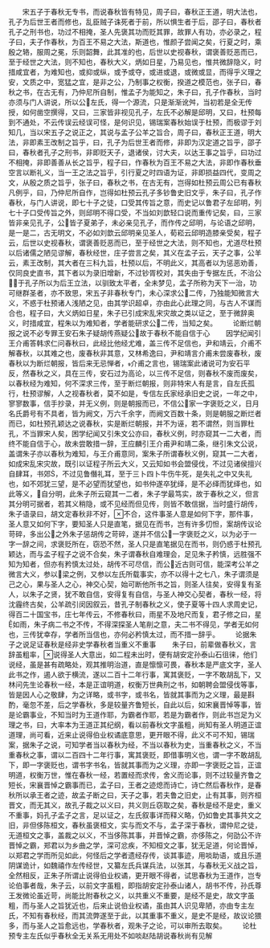 <!-- { "loadSidebar": true } -->
　　宋五子于春秋无专书，而说春秋皆有特见，周子曰，春秋正王道，明大法也，孔子为后世王者而修也，乱臣贼子诛死者于前，所以惧生者于后，邵子曰，春秋者孔子之刑书也，功过不相掩，圣人先褒其功而贬其罪，故罪人有功，亦必录之，程子曰，夫子作春秋，为百王不易之大法，斯道也，惟颜子尝闻之矣，行夏之时，乘殷之辂，服周之冕，乐则韶舞，此其准的也，后世以史视春秋，谓褒善贬恶而已，至于经世之大法，则不知也，春秋大义，炳如日星，乃易见也，惟共微辞隐义，时措咸宜者，为难知也，或抑或纵，或予或夺，或进或退，或微或显，而得乎义理之安，文质之中，宽猛之宜，是非之公，乃制事之权衡，揆道之模范也，张子曰，春秋之书，在古无有，乃仲尼所自制，惟孟子为能知之，朱子曰，孔子作春秋，当时亦须与门人讲说，所以公左氏，得一个源流，只是渐渐讹舛，当初若是全无传授，如何凿空撰得，又曰，三家皆非视见孔子，左氏不必解是邱明，又曰，杜预每到不通处，不云传误云经误可怪，是何识见，锡瑞案春秋始误于杜预，而极谬于刘知几，当以宋五子之说正之，其说与孟子公羊之旨合，周子曰，春秋正王道，明大法，非即素王改制之旨乎，曰，孔子为后世王者而修，非即为汉定道之旨乎，邵子曰，春秋者孔子之刑书，非即贬天子，退诸侯，讨大夫，以达王事之旨乎，曰功过不相掩，非即善善从长之旨乎，程子曰，作春秋为百王不易之大法，非即作春秋垂空言以断礼义，当一王之法之旨乎，引行夏之时四语为证，非即损益四代，变周之文，从殷之质之旨乎，张子曰，春秋之书，在古无有，岂得如杜预云周公已有春秋凡例乎，曰，乃仲尼所自作，岂得如杜预云孔子多钞鲁史旧文乎，朱子曰，孔子作春秋，与门人讲说，即七十子之徒，口受其传旨之意，而史记以鲁君子左邱明，列七十子口受传旨之外，则邱明不得口受，不当如刘歆轻口说而重传记矣，曰，三家皆非亲见孔子，公皆子夏弟子，未必亲见孔子，而作传之邱明，与论语之邱明，是一是二，古无明文，不必如刘歆云邱明亲见圣人，荀崧云邱明造膝亲受矣，程子云，后世以史视春秋，谓褒善贬恶而已，至于经世之大法，则不知也，尤道尽杜预以后诸儒之陋见谬解，春秋经世，庄子尝言之矣，其义在孟子云，天子之事，公羊云，素王改制，其大者在三科九旨，杜预以后，不明此义，其高者以为惩恶劝善，仅同良史直书，其下者以为录旧增新，不过钞胥校对，其失由于专据左氏，不治公，于孔子所以为后王立法，以驯致太平者，全未梦见，孟子所称为天下一治，功可继群圣者，亦不致思，宋五子非春秋专门，未心深求公二传，乃独能知微言大义，不惑于杜预诸人浅陋之见，由其学识超卓，亦由此心此理之同，与古人不谋而合也，程子曰，大义炳如日星，朱子已引成宋乱宋灾故之类以证之，至于微辞奥义，时措咸宜，程朱以为难知者，学者能研求公二传，当知之矣。
　　论断烂朝报之说不必专罪王安石朱子疑胡传燕疑公故于春秋不能自信于心
　　因学纪闻引王介甫答韩求仁问春秋曰，此经比他经尤难，盖三传不足信也，尹和靖云，介甫不解春秋，以其难之也，废春秋非其意，又林希逸曰，尹和靖言介甫未尝废春秋，废春秋以为断烂朝报，皆后来无忌惮者，介甫之言也，锡瑞案此诸说可为安石平反，然春秋之义，具在三传，安石过为高论，以三传不足信，则春秋不废而废矣，以春秋经为难知，何不深求三传，至于断烂朝报，则非特宋人有是言，自左氏孤行，杜预谬解，人之视春秋者，莫不如是，专信左氏家经承旧史之说，一年之中，寥寥数事，信手抄录，并无义例，则是朝报而已，不信公家一字褒贬之义，日月名氏爵号有不具者，皆为阙文，万六千余字，而阙文百数十条，则是朝服之断烂者而已，如杜预孔颖达之说春秋，实是断烂朝报，并不为诬，若不谓然，则当罪杜孔，不当罪宋人矣，困学纪闻又引朱文公亦曰，春秋义例，时亦窥其一二大者，而终不能自信于心，故未尝敢措一辞，王应麟引王介甫尹和靖二条，继引朱文公说，盖谓朱子亦以春秋为难知，与王介甫意同，案朱子所谓春秋义例，窥其一二大者，如成宋乱宋灾故，既引以证程子所云大义，又云知如书会盟侵伐，不过见诸侯擅兴自肆耳，书郊，不过见鲁僭礼耳，至于三卜四卜牛伤牛死，是失礼之中又失礼也，如不郊犹三望，是不必望而犹望也，如书仲遂卒犹绎，是不必绎而犹绎也，如此等义，自分明，此朱子所云窥其一二者，朱子学最笃实，故于春秋之义，但言其分明可据者，若其义稍隐，或不见经而但见传，则皆不敢信据，当时盛行胡传，朱子语录曰，胡文定春秋非不好，不合，这件事圣人意是如何下字，那件事，圣人意又如何下字，要知圣人只是直笔，据见在而书，岂有许多忉怛，案胡传议论苛碎，多出公之外朱子惩胡传之苛碎，遂并不信公一字褒贬之义，以为必于一字一辞之间，求褒贬所在，窃恐不然，圣人只是直笔据见在而书，则仍惑于杜预孔颖达，而与孟子程子之说不合矣，朱子谓春秋自难理会，足见朱子矜慎，远胜强不知为知者，但亦有矜慎太过处，胡传不可尽信，而公近古则可信，能深考公羊之微言大义，参以梁之例，又参以左氏所载事实，亦不以得十之七八，朱子谓须是己之心，果与圣人之心，神交心契，始可断他所书之旨，则圣人往矣，安得复有圣人，以朱子之贤，犹不敢自信，安得复有自信，与圣人神交心契者，春秋一经，将沈霾终古矣，公羊疏引闵因叙云，昔孔子制春秋之义，使子夏等十四人求周史记，得百二十国宝书，庄七年传云，不修春秋曰，雨星不及地尺而复，君子修之曰，星如雨，朱子病二书之不传，不得深探圣人笔削之意，夫二书不得见，学者无如何也，三传犹幸存，学者所当信也，亦何必矜慎太过，而不措一辞乎。
　　论据朱子之说足证春秋是经非史学春秋者当重义不重事
　　朱子曰，前辈做春秋义，言辞虽粗率，说得圣人大意出，如二程未出时，便有胡安定孙泰山石徂徕，他们说经，虽是甚有疏略处，观其推明治道，直是懔懔可畏，春秋本是严底文字，圣人此书之作，遏人欲于横流，遂以二百十二年行事，寓其褒贬，一字不敢胡乱下，又林问先生论春秋一经，本是正谊明道，权衡万世典刑之书，如朝聘会盟侵伐等事，皆是因人心之敬肆，为之详略，或书字，或书名，皆就其事而为之义理，最是斟酌，毫忽不差，后之学春秋，多是较量齐鲁短长，自此以后，如宋襄晋悼等事，皆是论霸事业，不知当时为王道作耶，为霸者作耶，若是为霸者作，则此书岂足为义理之书，曰，大率本为王道正其纪纲，看以前春秋文字虽粗，尚知有圣人明道正谊道理，尚可看，近来止说得伯业权谲底意思，更开眼不得，此义不可不知，锡瑞案，据朱子之说，可知学者当以春秋为经，不当以春秋为史，当重春秋之义，不当重春秋之事，谓以二百四十二年行事，寓其褒贬，即借事明义也，谓一字不敢胡乱下，即一字褒贬也，谓书字书名，皆就其事而为之义理，亦即一字褒贬之旨，正谊明道，权衡万世，惟在春秋一经，若置经而求传，舍义而论事，则不过较量齐鲁之短长，宋襄晋悼之霸事而已，孟子曰，王者之迹熄而诗亡，诗亡然后春秋作，是春秋所以承王者之迹，故孟子断之曰，天子之事，若夫鲁之旧史，止有其事，则齐桓晋文，而无其义，故孔子裁之以义曰，共义则丘窃取之矣，春秋是经不是史，重义不重事，妈孔子孟子之言，足以证之，左氏叙事详而释义略，仍如鲁史其事共文之旧，非但侈陈桓文，春秋虽褒桓文，实与而文不与，孟子深于春秋，谓仲尼之徒，无道桓文之事，盖裁之以义，不当侈陈其事，并晋悼之霸，亦侈陈之，何劭公不许晋悼之霸，郑君以为乡曲之学，深可忿疾，不知桓文之事，犹无足道，何论晋悼，以郑君之学而所见如此，何怪后之学者遗经存传，谈其事迹，用啖助语，或且乐道阴谋诡计，如魏禧作左传经世，又纂左氏兵谋兵法，以张其，与春秋无义战之旨，全然相反，正朱子所谓止说得伯业权谲，更开眼不得者，试思春秋为王道作，岂专论伯事者哉，朱子云，以前文字虽粗，即指胡安定孙泰山诸人，胡书不传，孙氏尊王发微论虽近苛，尚能比附春秋之义，以共重义不重要，是经不是史，故文字虽粗，而与圣人之旨犹近也，后来止说伯业权谲，虽由其人识见卑陋，亦由专主左氏，不知有春秋经，而其流弊遂至于此，以其重事不重义，是史不是经，故议论猥多，而与圣人之旨愈远也，学春秋者，观朱子之论，可以审所去取矣。
　　论杜预专主左氏似乎春秋全无关系无用处不如啖赵陆胡说春秋尚有见解

